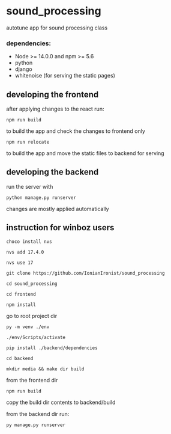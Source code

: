# sound_processing
autotune app for sound processing class

### dependencies:
 - Node >= 14.0.0 and npm >= 5.6
 - python
 - django
 - whitenoise (for serving the static pages)

## developing the frontend

after applying changes to the react run: 

    npm run build

to build the app and check the changes to frontend only

    npm run relocate

to build the app and move the static files to backend for serving

## developing the backend

run the server with 

    python manage.py runserver

changes are mostly applied automatically


## instruction for winboz users


    choco install nvs

    nvs add 17.4.0

    nvs use 17

    git clone https://github.com/IonianIronist/sound_processing

    cd sound_processing

    cd frontend

    npm install


go to root project dir



    py -m venv ./env

    ./env/Scripts/activate

    pip install ./backend/dependencies

    cd backend

    mkdir media && make dir build



from the frontend dir



    npm run build



copy the build dir contents to backend/build

from the backend dir run:


    py manage.py runserver





